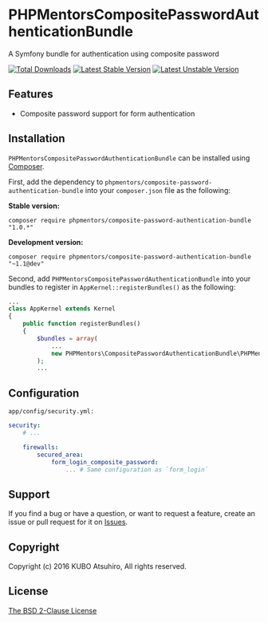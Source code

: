 # PHPMentorsCompositePasswordAuthenticationBundle

A Symfony bundle for authentication using composite password

[![Total Downloads](https://poser.pugx.org/phpmentors/composite-password-authentication-bundle/downloads)](https://packagist.org/packages/phpmentors/composite-password-authentication-bundle)
[![Latest Stable Version](https://poser.pugx.org/phpmentors/composite-password-authentication-bundle/v/stable)](https://packagist.org/packages/phpmentors/composite-password-authentication-bundle)
[![Latest Unstable Version](https://poser.pugx.org/phpmentors/composite-password-authentication-bundle/v/unstable)](https://packagist.org/packages/phpmentors/composite-password-authentication-bundle)

## Features

* Composite password support for form authentication

## Installation

`PHPMentorsCompositePasswordAuthenticationBundle` can be installed using [Composer](http://getcomposer.org/).

First, add the dependency to `phpmentors/composite-password-authentication-bundle` into your `composer.json` file as the following:

**Stable version:**

```
composer require phpmentors/composite-password-authentication-bundle "1.0.*"
```

**Development version:**

```
composer require phpmentors/composite-password-authentication-bundle "~1.1@dev"
```

Second, add `PHPMentorsCompositePasswordAuthenticationBundle` into your bundles to register in `AppKernel::registerBundles()` as the following:

```php
...
class AppKernel extends Kernel
{
    public function registerBundles()
    {
        $bundles = array(
            ...
            new PHPMentors\CompositePasswordAuthenticationBundle\PHPMentorsCompositePasswordAuthenticationBundle(),
        );
        ...
```

## Configuration

`app/config/security.yml:`

```yaml
security:
    # ...

    firewalls:
        secured_area:
            form_login_composite_password:
                ... # Same configuration as `form_login`
```

## Support

If you find a bug or have a question, or want to request a feature, create an issue or pull request for it on [Issues](https://github.com/phpmentors-jp/composite-password-authentication-bundle/issues).

## Copyright

Copyright (c) 2016 KUBO Atsuhiro, All rights reserved.

## License

[The BSD 2-Clause License](http://opensource.org/licenses/BSD-2-Clause)
